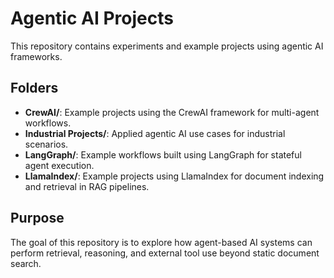 # Agentic AI Projects

This repository contains experiments and example projects using agentic AI frameworks.

## Folders

- **CrewAI/**: Example projects using the CrewAI framework for multi-agent workflows.
- **Industrial Projects/**: Applied agentic AI use cases for industrial scenarios.
- **LangGraph/**: Example workflows built using LangGraph for stateful agent execution.
- **LlamaIndex/**: Example projects using LlamaIndex for document indexing and retrieval in RAG pipelines.

## Purpose

The goal of this repository is to explore how agent-based AI systems can perform retrieval, reasoning, and external tool use beyond static document search.

